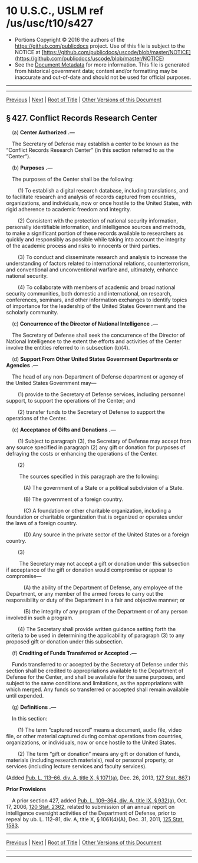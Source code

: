 ---
---

# 10 U.S.C., USLM ref /us/usc/t10/s427

* Portions Copyright © 2016 the authors of the https://github.com/publicdocs project.
  Use of this file is subject to the NOTICE at [https://github.com/publicdocs/uscode/blob/master/NOTICE](https://github.com/publicdocs/uscode/blob/master/NOTICE)
* See the [Document Metadata](././../../../../../../..//README.md) for more information.
  This file is generated from historical government data; content and/or formatting may be inaccurate and out-of-date and should not be used for official purposes.

----------
----------

[Previous](./../../../../../../..//us/usc/t10/stA/ptI/ch21/schI/m__us_usc_t10_s426.md) | [Next](./../../../../../../..//us/usc/t10/stA/ptI/ch21/schI/m__us_usc_t10_s428.md) | [Root of Title](./../../../../../../../) | [Other Versions of this Document](https://publicdocs.github.io/go/links?ns=uslm&ref=%2Fus%2Fusc%2Ft10%2Fs427)

## § 427. Conflict Records Research Center

    (a)  __Center Authorized__  __.—__ 

    The Secretary of Defense may establish a center to be known as the “Conflict Records Research Center” (in this section referred to as the “Center”).

    (b)  __Purposes__  __.—__ 

    The purposes of the Center shall be the following:

        (1) To establish a digital research database, including translations, and to facilitate research and analysis of records captured from countries, organizations, and individuals, now or once hostile to the United States, with rigid adherence to academic freedom and integrity.

        (2) Consistent with the protection of national security information, personally identifiable information, and intelligence sources and methods, to make a significant portion of these records available to researchers as quickly and responsibly as possible while taking into account the integrity of the academic process and risks to innocents or third parties.

        (3) To conduct and disseminate research and analysis to increase the understanding of factors related to international relations, counterterrorism, and conventional and unconventional warfare and, ultimately, enhance national security.

        (4) To collaborate with members of academic and broad national security communities, both domestic and international, on research, conferences, seminars, and other information exchanges to identify topics of importance for the leadership of the United States Government and the scholarly community.

    (c)  __Concurrence of the Director of National Intelligence__  __.—__ 

    The Secretary of Defense shall seek the concurrence of the Director of National Intelligence to the extent the efforts and activities of the Center involve the entities referred to in subsection (b)(4).

    (d)  __Support From Other United States Government Departments or Agencies__  __.—__ 

    The head of any non-Department of Defense department or agency of the United States Government may—

        (1) provide to the Secretary of Defense services, including personnel support, to support the operations of the Center; and

        (2) transfer funds to the Secretary of Defense to support the operations of the Center.

    (e)  __Acceptance of Gifts and Donations__  __.—__ 

        (1) Subject to paragraph (3), the Secretary of Defense may accept from any source specified in paragraph (2) any gift or donation for purposes of defraying the costs or enhancing the operations of the Center.

        (2)

         The sources specified in this paragraph are the following:

            (A) The government of a State or a political subdivision of a State.

            (B) The government of a foreign country.

            (C) A foundation or other charitable organization, including a foundation or charitable organization that is organized or operates under the laws of a foreign country.

            (D) Any source in the private sector of the United States or a foreign country.

        (3)

         The Secretary may not accept a gift or donation under this subsection if acceptance of the gift or donation would compromise or appear to compromise—

            (A) the ability of the Department of Defense, any employee of the Department, or any member of the armed forces to carry out the responsibility or duty of the Department in a fair and objective manner; or

            (B) the integrity of any program of the Department or of any person involved in such a program.

        (4) The Secretary shall provide written guidance setting forth the criteria to be used in determining the applicability of paragraph (3) to any proposed gift or donation under this subsection.

    (f)  __Crediting of Funds Transferred or Accepted__  __.—__ 

    Funds transferred to or accepted by the Secretary of Defense under this section shall be credited to appropriations available to the Department of Defense for the Center, and shall be available for the same purposes, and subject to the same conditions and limitations, as the appropriations with which merged. Any funds so transferred or accepted shall remain available until expended.

    (g)  __Definitions__  __.—__ 

    In this section:

        (1) The term “captured record” means a document, audio file, video file, or other material captured during combat operations from countries, organizations, or individuals, now or once hostile to the United States.

        (2) The term “gift or donation” means any gift or donation of funds, materials (including research materials), real or personal property, or services (including lecture services and faculty services).

(Added [Pub. L. 113–66, div. A, title X, § 1071(a)][/us/pl/113/66/s1071/a], Dec. 26, 2013, [127 Stat. 867][/us/stat/127/867].)

 __Prior Provisions__ 

    A prior section 427, added [Pub. L. 109–364, div. A, title IX, § 932(a)][/us/pl/109/364/s932/a], Oct. 17, 2006, [120 Stat. 2362][/us/stat/120/2362], related to submission of an annual report on intelligence oversight activities of the Department of Defense, prior to repeal by ub. L. 112–81, div. A, title X, § 1061(4)(A), Dec. 31, 2011, [125 Stat. 1583][/us/stat/125/1583].

----------

[Previous](./../../../../../../..//us/usc/t10/stA/ptI/ch21/schI/m__us_usc_t10_s426.md) | [Next](./../../../../../../..//us/usc/t10/stA/ptI/ch21/schI/m__us_usc_t10_s428.md) | [Root of Title](./../../../../../../../) | [Other Versions of this Document](https://publicdocs.github.io/go/links?ns=uslm&ref=%2Fus%2Fusc%2Ft10%2Fs427)

----------
----------

[/us/pl/113/66/s1071/a]: https://publicdocs.github.io/go/links?ns=uslm&ref=%2Fus%2Fpl%2F113%2F66%2Fs1071%2Fa
[/us/stat/127/867]: https://publicdocs.github.io/go/links?ns=uslm&ref=%2Fus%2Fstat%2F127%2F867
[/us/pl/109/364/s932/a]: https://publicdocs.github.io/go/links?ns=uslm&ref=%2Fus%2Fpl%2F109%2F364%2Fs932%2Fa
[/us/stat/120/2362]: https://publicdocs.github.io/go/links?ns=uslm&ref=%2Fus%2Fstat%2F120%2F2362
[/us/stat/125/1583]: https://publicdocs.github.io/go/links?ns=uslm&ref=%2Fus%2Fstat%2F125%2F1583



